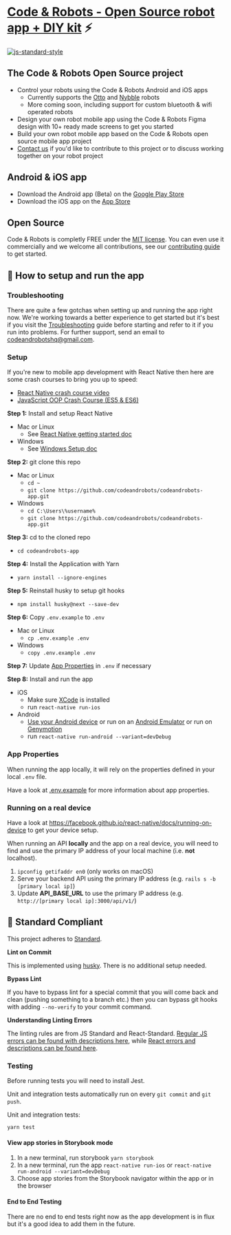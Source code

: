 # [Code & Robots - Open Source robot app + DIY kit](http://codeandrobots.com) ⚡
[![js-standard-style](https://img.shields.io/badge/code%20style-standard-brightgreen.svg?style=flat)](http://standardjs.com/)

## The Code & Robots Open Source project

- Control your robots using the Code & Robots Android and iOS apps
   - Currently supports the [Otto](https://www.ottodiy.com) and [Nybble](https://www.indiegogo.com/projects/nybble-world-s-cutest-open-source-robotic-kitten) robots
   - More coming soon, including support for custom bluetooth & wifi operated robots
- Design your own robot mobile app using the Code & Robots Figma design with 10+ ready made screens to get you started
- Build your own robot mobile app based on the Code & Robots open source mobile app project
- [Contact us](mailto:codeandrobotshq@gmail.com) if you'd like to contribute to this project or to discuss working together on your robot project

## Android & iOS app

- Download the Android app (Beta) on the [Google Play Store](https://play.google.com/store/apps/details?id=com.codeandrobots.beta&ah=fmxnGH-WXpRTFOPNCggRzlARIIk)
- Download the iOS app on the [App Store](https://itunes.apple.com/us/app/code-robots/id1462402633?mt=8)

## Open Source

Code & Robots is completly FREE under the [MIT license](https://github.com/codeandrobots/codeandrobots/blob/master/LICENSE). You can even use it commercially and we welcome all contributions, see our [contributing guide](CONTRIBUTING.md) to get started.

## :rocket: How to setup and run the app

### Troubleshooting

There are quite a few gotchas when setting up and running the app right now. We're working towards a better experience to get started but it's best if you visit the [Troubleshooting](TROUBLESHOOTING.md) guide before starting and refer to it if you run into problems. For further support, send an email to [codeandrobotshq@gmail.com](mailto:codeandrobotshq@gmail.com).

### Setup

If you're new to mobile app development with React Native then here are some crash courses to bring you up to speed:
  * [React Native crash course video](https://www.youtube.com/watch?v=mkualZPRZCs)
  * [JavaScript OOP Crash Course (ES5 & ES6)](https://www.youtube.com/watch?v=vDJpGenyHaA)

**Step 1:** Install and setup React Native
  * Mac or Linux
    * See [React Native getting started doc](https://facebook.github.io/react-native/docs/getting-started)
  * Windows
    * See [Windows Setup doc](https://github.com/codeandrobots/codeandrobots-app/blob/master/SETUP_WINDOWS.md)

**Step 2:** git clone this repo
  * Mac or Linux
    * ```cd ~```
    * ```git clone https://github.com/codeandrobots/codeandrobots-app.git```
  * Windows
    * ```cd C:\Users\%username%```
    * ```git clone https://github.com/codeandrobots/codeandrobots-app.git```

**Step 3:** cd to the cloned repo
  * ```cd codeandrobots-app```

**Step 4:** Install the Application with Yarn
  * ```yarn install --ignore-engines```

**Step 5:** Reinstall husky to setup git hooks
  * ```npm install husky@next --save-dev```

**Step 6:** Copy `.env.example` to `.env`
  * Mac or Linux
    * ```cp .env.example .env```
  * Windows
    * ```copy .env.example .env```

**Step 7:** Update [App Properties](#app-properties) in ```.env``` if necessary

**Step 8:** Install and run the app
  * iOS
    * Make sure [XCode](https://developer.apple.com/xcode/) is installed
    * run `react-native run-ios`
  * Android
    * [Use your Android device](https://facebook.github.io/react-native/docs/running-on-device) or run on an [Android Emulator](https://medium.com/@Charles_Stover/create-a-react-native-app-on-an-android-emulator-1c0d94f288ae) or run on [Genymotion](https://www.genymotion.com)
    * run `react-native run-android --variant=devDebug`

### App Properties

When running the app locally, it will rely on the properties defined in your local `.env` file.

Have a look at [.env.example](https://github.com/codeandrobots/codeandrobots-kit/blob/master/app/.env.example) for more information about app properties.

### Running on a real device

Have a look at https://facebook.github.io/react-native/docs/running-on-device to get your device setup.

When running an API **locally** and the app on a real device, you will need to find and use the primary IP address of your local machine (i.e. **not** localhost).
1. `ipconfig getifaddr en0` (only works on macOS)
2. Serve your backend API using the primary IP address (e.g. `rails s -b [primary local ip]`)
3. Update **API_BASE_URL** to use the primary IP address (e.g. `http://[primary local ip]:3000/api/v1/`)

## :no_entry_sign: Standard Compliant

This project adheres to [Standard](https://github.com/standard/standard).

**Lint on Commit**

This is implemented using [husky](https://github.com/typicode/husky). There is no additional setup needed.

**Bypass Lint**

If you have to bypass lint for a special commit that you will come back and clean (pushing something to a branch etc.) then you can bypass git hooks with adding `--no-verify` to your commit command.

**Understanding Linting Errors**

The linting rules are from JS Standard and React-Standard. [Regular JS errors can be found with descriptions here](http://eslint.org/docs/rules/), while [React errors and descriptions can be found here](https://github.com/yannickcr/eslint-plugin-react).

### Testing

Before running tests you will need to install Jest.

Unit and integration tests automatically run on every ```git commit``` and ```git push```.

Unit and integration tests:
```
yarn test
```

#### View app stories in Storybook mode

1. In a new terminal, run storybook `yarn storybook`
2. In a new terminal, run the app `react-native run-ios` or `react-native run-android --variant=devDebug`
3. Choose app stories from the Storybook navigator within the app or in the browser

#### End to End Testing

There are no end to end tests right now as the app development is in flux but it's a good idea to add them in the future.
